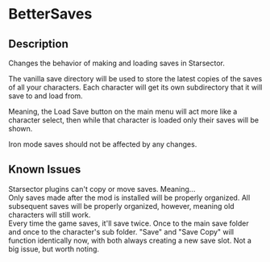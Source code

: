 # BetterSaves

## Description

Changes the behavior of making and loading saves in Starsector.  

The vanilla save directory will be used to store the latest copies of the saves of all your characters. Each character will get its own subdirectory that it will save to and load from.  

Meaning, the Load Save button on the main menu will act more like a character select, then while that character is loaded only their saves will be shown.  

Iron mode saves should not be affected by any changes.  

## Known Issues  

Starsector plugins can't copy or move saves. Meaning...  
Only saves made after the mod is installed will be properly organized. All subsequent saves will be properly organized, however, meaning old characters will still work.  
Every time the game saves, it'll save twice. Once to the main save folder and once to the character's sub folder.
"Save" and "Save Copy" will function identically now, with both always creating a new save slot. Not a big issue, but worth noting.
